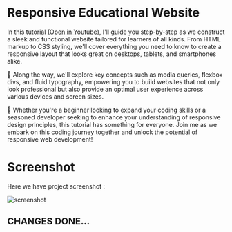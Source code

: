 # Responsive Educational Website

In this tutorial ([Open in Youtube](https://youtu.be/laoPpthez3Q)),  I'll guide you step-by-step as we construct a sleek and functional website tailored for learners of all kinds. From HTML markup to CSS styling, we'll cover everything you need to know to create a responsive layout that looks great on desktops, tablets, and smartphones alike.

📝 Along the way, we'll explore key concepts such as media queries, flexbox divs, and fluid typography, empowering you to build websites that not only look professional but also provide an optimal user experience across various devices and screen sizes.

🚀 Whether you're a beginner looking to expand your coding skills or a seasoned developer seeking to enhance your understanding of responsive design principles, this tutorial has something for everyone. Join me as we embark on this coding journey together and unlock the potential of responsive web development!

# Screenshot
Here we have project screenshot :

![screenshot](screenshot.png)

## CHANGES DONE...